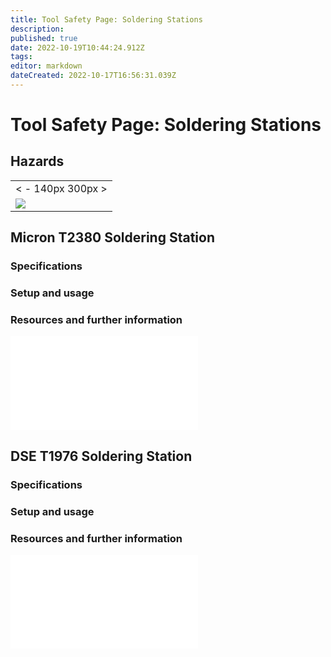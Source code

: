 ```yaml
---
title: Tool Safety Page: Soldering Stations
description: 
published: true
date: 2022-10-19T10:44:24.912Z
tags: 
editor: markdown
dateCreated: 2022-10-17T16:56:31.039Z
---
```


# Tool Safety Page: Soldering Stations

## Hazards

|                                      |
|--------------------------------------|
| \< - 140px 300px \>                  |
| ![](/tools/hazards/hot_surfaces.svg) |

## Micron T2380 Soldering Station

### Specifications

### Setup and usage

### Resources and further information

![](/tools/soldering_station_micron_t2380_user_manual_.pdf)

## DSE T1976 Soldering Station

### Specifications

### Setup and usage

### Resources and further information

![](/tools/soldering_station_dse_t1976_user_manual_.pdf)
